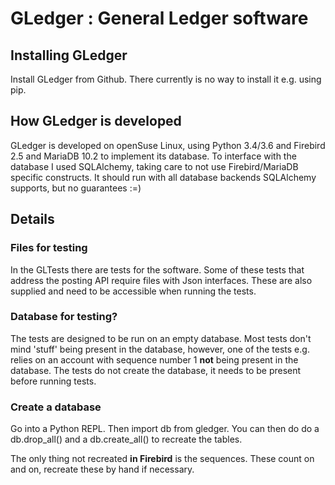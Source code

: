 # GLedger : General Ledger software #

## Installing GLedger ##

Install GLedger from Github. There currently is no way to install it e.g. using pip.

## How GLedger is developed ##

GLedger is developed on openSuse Linux, using Python 3.4/3.6 and Firebird 2.5 and MariaDB 10.2 to implement its database. To interface with the database I used SQLAlchemy, taking care to not use Firebird/MariaDB specific constructs. It should run with all database backends SQLAlchemy supports, but no guarantees :=)

## Details ##

### Files for testing ###

In the GLTests there are tests for the software. Some of these tests that address the posting API require files with Json interfaces. These are also supplied and need to be accessible when running the tests.

### Database for testing? ###

The tests are designed to be run on an empty database. Most tests don't mind 'stuff' being present in the database, however, one of the tests e.g. relies on an account with sequence number 1 **not** being present in the database. The tests do not create the database, it needs to be present before running tests.

### Create a database ####

Go into a Python REPL. Then import db from gledger. You can then do do a db.drop_all() and a db.create_all() to recreate the tables.

The only thing not recreated **in Firebird** is the sequences. These count on and on, recreate these by hand if necessary.
